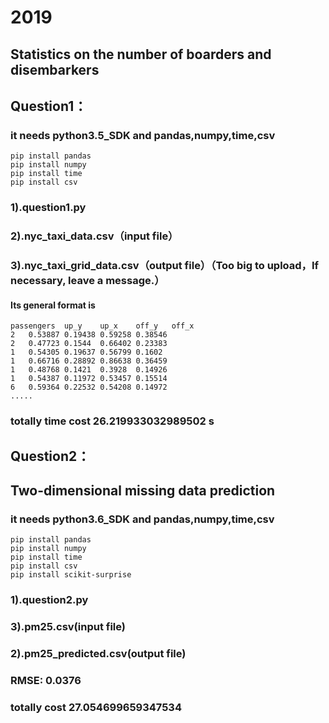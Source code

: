 # 2019

## Statistics on the number of boarders and disembarkers

## Question1：
### it needs python3.5_SDK and pandas,numpy,time,csv
```
pip install pandas
pip install numpy
pip install time
pip install csv
```
### 1).question1.py
### 2).nyc_taxi_data.csv（input file）
### 3).nyc_taxi_grid_data.csv（output file）（Too big to upload，If necessary, leave a message.）
####  Its general format is
```
passengers	up_y	up_x	off_y	off_x
2	0.53887	0.19438	0.59258	0.38546
2	0.47723	0.1544	0.66402	0.23383
1	0.54305	0.19637	0.56799	0.1602
1	0.66716	0.28892	0.86638	0.36459
1	0.48768	0.1421	0.3928	0.14926
1	0.54387	0.11972	0.53457	0.15514
6	0.59364	0.22532	0.54208	0.14972
.....
```
### totally time cost 26.219933032989502 s


## Question2：
## Two-dimensional missing data prediction
### it needs python3.6_SDK and pandas,numpy,time,csv
```
pip install pandas
pip install numpy
pip install time
pip install csv
pip install scikit-surprise
```
### 1).question2.py
### 3).pm25.csv(input file)
### 2).pm25_predicted.csv(output file)

### RMSE: 0.0376
### totally cost 27.054699659347534
